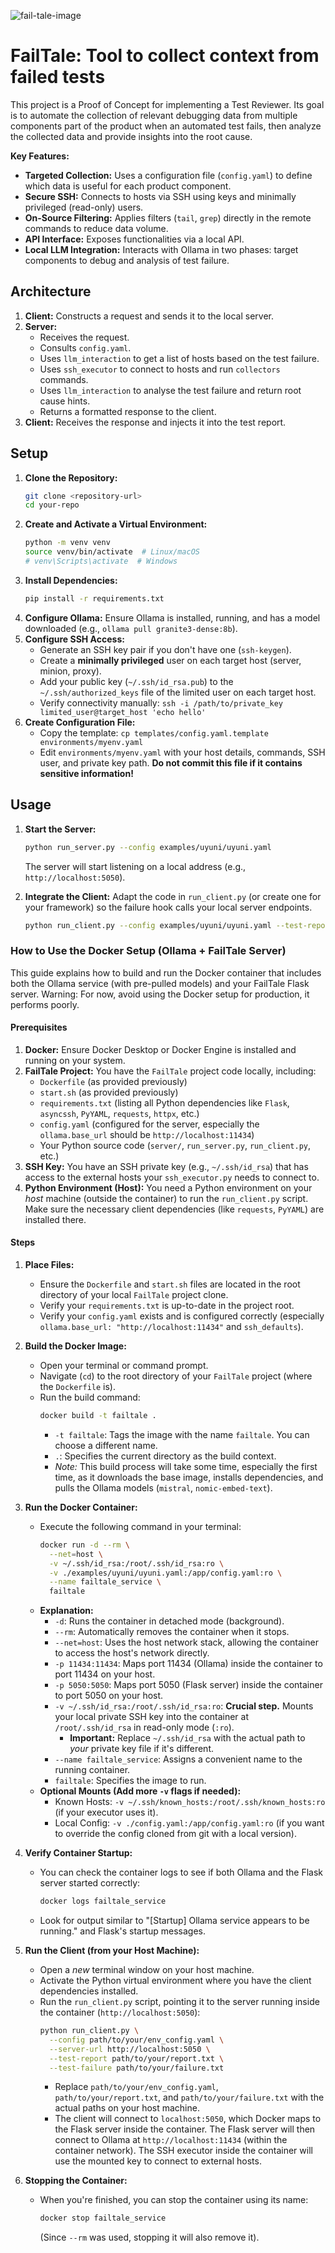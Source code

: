 ![fail-tale-image](https://github.com/user-attachments/assets/4d5f62f3-32bb-4c52-8258-7e802e190072)

# FailTale: Tool to collect context from failed tests

This project is a Proof of Concept for implementing a Test Reviewer. Its goal is to automate the collection of relevant debugging data from multiple components part of the product when an automated test fails, then analyze the collected data and provide insights into the root cause.

**Key Features:**

* **Targeted Collection:** Uses a configuration file (`config.yaml`) to define which data is useful for each product component.
* **Secure SSH:** Connects to hosts via SSH using keys and minimally privileged (read-only) users.
* **On-Source Filtering:** Applies filters (`tail`, `grep`) directly in the remote commands to reduce data volume.
* **API Interface:** Exposes functionalities via a local API.
* **Local LLM Integration:** Interacts with Ollama in two phases: target components to debug and analysis of test failure.

## Architecture

1. **Client:** Constructs a request and sends it to the local server.
2. **Server:**
    * Receives the request.
    * Consults `config.yaml`.
    * Uses `llm_interaction` to get a list of hosts based on the test failure.
    * Uses `ssh_executor` to connect to hosts and run `collectors` commands.
    * Uses `llm_interaction` to analyse the test failure and return root cause hints.
    * Returns a formatted response to the client.
3. **Client:** Receives the response and injects it into the test report.

## Setup

1.  **Clone the Repository:**
    ```bash
    git clone <repository-url>
    cd your-repo
    ```
2.  **Create and Activate a Virtual Environment:**
    ```bash
    python -m venv venv
    source venv/bin/activate  # Linux/macOS
    # venv\Scripts\activate  # Windows
    ```
3.  **Install Dependencies:**
    ```bash
    pip install -r requirements.txt
    ```
4.  **Configure Ollama:** Ensure Ollama is installed, running, and has a model downloaded (e.g., `ollama pull granite3-dense:8b`).
5.  **Configure SSH Access:**
    * Generate an SSH key pair if you don't have one (`ssh-keygen`).
    * Create a **minimally privileged** user on each target host (server, minion, proxy).
    * Add your public key (`~/.ssh/id_rsa.pub`) to the `~/.ssh/authorized_keys` file of the limited user on each target host.
    * Verify connectivity manually: `ssh -i /path/to/private_key limited_user@target_host 'echo hello'`
6.  **Create Configuration File:**
    * Copy the template: `cp templates/config.yaml.template environments/myenv.yaml`
    * Edit `environments/myenv.yaml` with your host details, commands, SSH user, and private key path. **Do not commit this file if it contains sensitive information!**

## Usage

1.  **Start the Server:**
    ```bash
    python run_server.py --config examples/uyuni/uyuni.yaml
    ```
    The server will start listening on a local address (e.g., `http://localhost:5050`).

2.  **Integrate the Client:** Adapt the code in `run_client.py` (or create one for your framework) so the failure hook calls your local server endpoints.
    ```bash
    python run_client.py --config examples/uyuni/uyuni.yaml --test-report examples/uyuni/test_report.txt --test-failure examples/uyuni/test_failure.txt
    ```

### How to Use the Docker Setup (Ollama + FailTale Server)

This guide explains how to build and run the Docker container that includes both the Ollama service (with pre-pulled models) and your FailTale Flask server.
Warning: For now, avoid using the Docker setup for production, it performs poorly.

#### Prerequisites

1.  **Docker:** Ensure Docker Desktop or Docker Engine is installed and running on your system.
2.  **FailTale Project:** You have the `FailTale` project code locally, including:
    * `Dockerfile` (as provided previously)
    * `start.sh` (as provided previously)
    * `requirements.txt` (listing all Python dependencies like `Flask`, `asyncssh`, `PyYAML`, `requests`, `httpx`, etc.)
    * `config.yaml` (configured for the server, especially the `ollama.base_url` should be `http://localhost:11434`)
    * Your Python source code (`server/`, `run_server.py`, `run_client.py`, etc.)
3.  **SSH Key:** You have an SSH private key (e.g., `~/.ssh/id_rsa`) that has access to the external hosts your `ssh_executor.py` needs to connect to.
4.  **Python Environment (Host):** You need a Python environment on your *host* machine (outside the container) to run the `run_client.py` script. Make sure the necessary client dependencies (like `requests`, `PyYAML`) are installed there.

#### Steps

1.  **Place Files:**
    * Ensure the `Dockerfile` and `start.sh` files are located in the root directory of your local `FailTale` project clone.
    * Verify your `requirements.txt` is up-to-date in the project root.
    * Verify your `config.yaml` exists and is configured correctly (especially `ollama.base_url: "http://localhost:11434"` and `ssh_defaults`).

2.  **Build the Docker Image:**
    * Open your terminal or command prompt.
    * Navigate (`cd`) to the root directory of your `FailTale` project (where the `Dockerfile` is).
    * Run the build command:
        ```bash
        docker build -t failtale .
        ```
        * `-t failtale`: Tags the image with the name `failtale`. You can choose a different name.
        * `.`: Specifies the current directory as the build context.
        * *Note:* This build process will take some time, especially the first time, as it downloads the base image, installs dependencies, and pulls the Ollama models (`mistral`, `nomic-embed-text`).

3.  **Run the Docker Container:**
    * Execute the following command in your terminal:
        ```bash
        docker run -d --rm \
          --net=host \
          -v ~/.ssh/id_rsa:/root/.ssh/id_rsa:ro \
          -v ./examples/uyuni/uyuni.yaml:/app/config.yaml:ro \
          --name failtale_service \
          failtale
        ```
    * **Explanation:**
        * `-d`: Runs the container in detached mode (background).
        * `--rm`: Automatically removes the container when it stops.
        * `--net=host`: Uses the host network stack, allowing the container to access the host's network directly.
        * `-p 11434:11434`: Maps port 11434 (Ollama) inside the container to port 11434 on your host.
        * `-p 5050:5050`: Maps port 5050 (Flask server) inside the container to port 5050 on your host.
        * `-v ~/.ssh/id_rsa:/root/.ssh/id_rsa:ro`: **Crucial step.** Mounts your local private SSH key into the container at `/root/.ssh/id_rsa` in read-only mode (`:ro`).
            * **Important:** Replace `~/.ssh/id_rsa` with the actual path to *your* private key file if it's different.
        * `--name failtale_service`: Assigns a convenient name to the running container.
        * `failtale`: Specifies the image to run.
    * **Optional Mounts (Add more `-v` flags if needed):**
        * Known Hosts: `-v ~/.ssh/known_hosts:/root/.ssh/known_hosts:ro` (if your executor uses it).
        * Local Config: `-v ./config.yaml:/app/config.yaml:ro` (if you want to override the config cloned from git with a local version).

4.  **Verify Container Startup:**
    * You can check the container logs to see if both Ollama and the Flask server started correctly:
        ```bash
        docker logs failtale_service
        ```
    * Look for output similar to "\[Startup\] Ollama service appears to be running." and Flask's startup messages.

5.  **Run the Client (from your Host Machine):**
    * Open a *new* terminal window on your host machine.
    * Activate the Python virtual environment where you have the client dependencies installed.
    * Run the `run_client.py` script, pointing it to the server running inside the container (`http://localhost:5050`):
        ```bash
        python run_client.py \
          --config path/to/your/env_config.yaml \
          --server-url http://localhost:5050 \
          --test-report path/to/your/report.txt \
          --test-failure path/to/your/failure.txt
        ```
        * Replace `path/to/your/env_config.yaml`, `path/to/your/report.txt`, and `path/to/your/failure.txt` with the actual paths on your host machine.
        * The client will connect to `localhost:5050`, which Docker maps to the Flask server inside the container. The Flask server will then connect to Ollama at `http://localhost:11434` (within the container network). The SSH executor inside the container will use the mounted key to connect to external hosts.

6.  **Stopping the Container:**
    * When you're finished, you can stop the container using its name:
        ```bash
        docker stop failtale_service
        ```
      (Since `--rm` was used, stopping it will also remove it).
